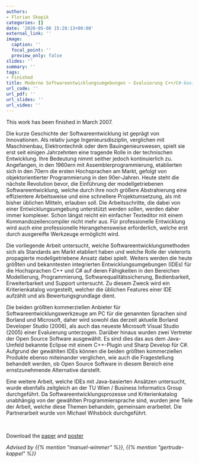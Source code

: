 ```yaml
---
authors:
- Florian Skopik
categories: []
date: '2020-05-08 15:28:13+00:00'
external_link: ''
image:
  caption: ''
  focal_point: ''
  preview_only: false
slides: ''
summary: ''
tags:
- Finished
title: Moderne Softwareentwicklungsumgebungen – Evaluierung C++/C#-basierter Ansätze
url_code: ''
url_pdf: ''
url_slides: ''
url_video: ''
---
```


This work has been finished in March 2007.

Die kurze Geschichte der Softwareentwicklung ist geprägt von Innovationen. Als relativ junge Ingenieursdisziplin, verglichen mit Maschinenbau, Elektrontechnik oder dem Bauingenieurswesen, spielt sie erst seit einigen Jahrzehnten eine tragende Rolle in der technischen Entwicklung. Ihre Bedeutung nimmt seither jedoch kontinuierlich zu. Angefangen, in den 1960ern mit Assemblerprogrammierung, etablierten sich in den 70ern die ersten Hochsprachen am Markt, gefolgt von objektorientierter Programmierung in den 90er-Jahren. Heute steht die nächste Revolution bevor, die Einführung der modellgetriebenen Softwareentwicklung, welche durch ihre noch größere Abstrahierung eine effizientere Arbeitsweise und eine schnellere Projektumsetzung, als mit bisher üblichen Mitteln, erlauben soll. Die Arbeitsschritte, die dabei von einer Entwicklungsumgebung unterstützt werden sollen, werden daher immer komplexer. Schon längst reicht ein einfacher Texteditor mit einem Kommandozeilencompiler nicht mehr aus. Für professionelle Entwicklung wird auch eine professionelle Herangehensweise erforderlich, welche erst durch ausgereifte Werkzeuge ermöglicht wird.

Die vorliegende Arbeit untersucht, welche Softwareentwicklungsmethoden sich als Standards am Markt etabliert haben und welche Rolle der vielerorts propagierte modellgetriebene Ansatz dabei spielt. Weiters werden die heute größten und bekanntesten integrierten Entwicklungsumgebungen (IDEs) für die Hochsprachen C++ und C\# auf deren Fähigkeiten in den Bereichen Modellierung, Programmierung, Softwarequalitätssicherung, Bedienbarkeit, Erweiterbarkeit und Support untersucht. Zu diesem Zweck wird ein Kriterienkatalog vorgestellt, welcher die üblichen Features einer IDE aufzählt und als Bewertungsgrundlage dient.

Die beiden größten kommerziellen Anbieter für Softwareentwicklungswerkzeuge am PC für die genannten Sprachen sind Borland und Microsoft, daher wird sowohl das derzeit aktuelle Borland Developer Studio (2006), als auch das neueste Microsoft Visual Studio (2005) einer Evaluierung unterzogen. Darüber hinaus wurden zwei Vertreter der Open Source Software ausgewählt. Es sind dies das aus dem Java-Umfeld bekannte Eclipse mit einem C++-Plugin und Sharp Develop für C\#. Aufgrund der gewählten IDEs können die beiden größten kommerziellen Produkte ebenso miteinander verglichen, wie auch die Fragestellung behandelt werden, ob Open Source Software in diesem Bereich eine ernstzunehmende Alternative darstellt.

Eine weitere Arbeit, welche IDEs mit Java-basierten Ansätzen untersucht, wurde ebenfalls zeitgleich an der TU Wien / Business Informatics Group durchgeführt. Da Softwareentwicklungsprozesse und Kriterienkatalog unabhängig von der gewählten Programmiersprache sind, wurden jene Teile der Arbeit, welche diese Themen behandeln, gemeinsam erarbeitet. Die Partnerarbeit wurde von Michael Wihsböck durchgeführt.

&nbsp;

 Download the [paper](https://www.big.tuwien.ac.at/app/uploads/2016/10/Skopik_paper.pdf) and [poster](https://www.big.tuwien.ac.at/app/uploads/2016/10/Skopik_poster.pdf)

*Advised by {{% mention "manuel-wimmer" %}}, {{% mention "gertrude-kappel" %}}*